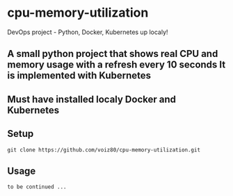 # cpu-memory-utilization
DevOps project - Python, Docker, Kubernetes up localy!

## A small python project that shows real CPU and memory usage with a refresh every 10 seconds It is implemented with Kubernetes

## Must have installed localy Docker and Kubernetes

## Setup
```
git clone https://github.com/voiz80/cpu-memory-utilization.git
```
## Usage
```
to be continued ...
```
